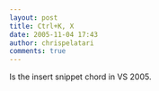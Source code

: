 ```yaml
---
layout: post
title: Ctrl+K, X
date: 2005-11-04 17:43
author: chrispelatari
comments: true
---
```

Is the insert snippet chord in VS 2005.
